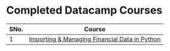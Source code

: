 # Completed Datacamp Courses


SNo.| Course 
--- | --- | 
1 | [Importing & Managing Financial Data in Python]()  
